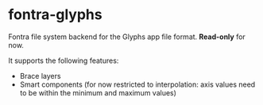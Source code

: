 # fontra-glyphs

Fontra file system backend for the Glyphs app file format. **Read-only** for now.

It supports the following features:

- Brace layers
- Smart components (for now restricted to interpolation: axis values need to be within the minimum and maximum values)
